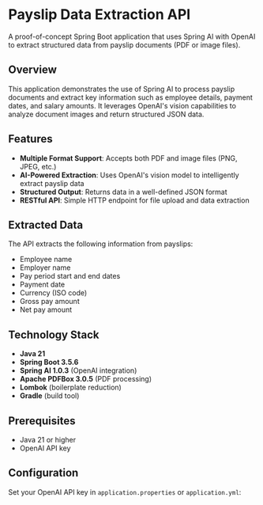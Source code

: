 # Payslip Data Extraction API

A proof-of-concept Spring Boot application that uses Spring AI with OpenAI to extract structured data from payslip documents (PDF or image files).

## Overview

This application demonstrates the use of Spring AI to process payslip documents and extract key information such as employee details, payment dates, and salary amounts. It leverages OpenAI's vision capabilities to analyze document images and return structured JSON data.

## Features

- **Multiple Format Support**: Accepts both PDF and image files (PNG, JPEG, etc.)
- **AI-Powered Extraction**: Uses OpenAI's vision model to intelligently extract payslip data
- **Structured Output**: Returns data in a well-defined JSON format
- **RESTful API**: Simple HTTP endpoint for file upload and data extraction

## Extracted Data

The API extracts the following information from payslips:
- Employee name
- Employer name
- Pay period start and end dates
- Payment date
- Currency (ISO code)
- Gross pay amount
- Net pay amount

## Technology Stack

- **Java 21**
- **Spring Boot 3.5.6**
- **Spring AI 1.0.3** (OpenAI integration)
- **Apache PDFBox 3.0.5** (PDF processing)
- **Lombok** (boilerplate reduction)
- **Gradle** (build tool)

## Prerequisites

- Java 21 or higher
- OpenAI API key

## Configuration

Set your OpenAI API key in `application.properties` or `application.yml`:
